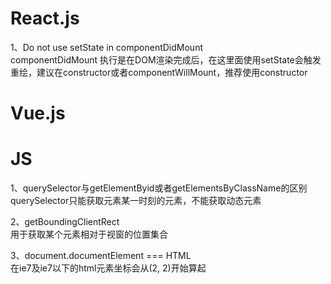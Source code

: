 # React.js

1、Do not use setState in componentDidMount   
componentDidMount 执行是在DOM渲染完成后，在这里面使用setState会触发重绘，建议在constructor或者componentWillMount，推荐使用constructor


# Vue.js  
  

# JS  
  
1、querySelector与getElementByid或者getElementsByClassName的区别   
querySelector只能获取元素某一时刻的元素，不能获取动态元素    
   
2、getBoundingClientRect   
用于获取某个元素相对于视窗的位置集合   
   
3、document.documentElement  ===  HTML   
在ie7及ie7以下的html元素坐标会从(2, 2)开始算起    
